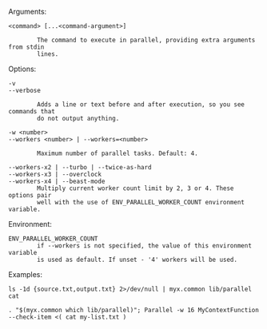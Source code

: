 
  Arguments:

    <command> [...<command-argument>]

            The command to execute in parallel, providing extra arguments from stdin
            lines.

  Options:

    -v
    --verbose

            Adds a line or text before and after execution, so you see commands that 
            do not output anything.

    -w <number>
    --workers <number> | --workers=<number>

            Maximum number of parallel tasks. Default: 4.

    --workers-x2 | --turbo | --twice-as-hard
    --workers-x3 | --overclock
    --workers-x4 | --beast-mode
            Multiply current worker count limit by 2, 3 or 4. These options pair
            well with the use of ENV_PARALLEL_WORKER_COUNT environment variable.


  Environment:

    ENV_PARALLEL_WORKER_COUNT
            if --workers is not specified, the value of this environment variable 
            is used as default. If unset - '4' workers will be used.

  Examples:

    ls -1d {source.txt,output.txt} 2>/dev/null | myx.common lib/parallel cat

    . "$(myx.common which lib/parallel)"; Parallel -w 16 MyContextFunction --check-item <( cat my-list.txt )

